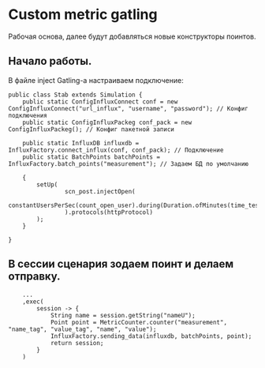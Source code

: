 # Custom metric gatling

Рабочая основа, далее будут добавляться новые конструкторы поинтов.

## Начало работы.

В файле inject Gatling-а настраиваем подключение:

```
public class Stab extends Simulation {
    public static ConfigInfluxConnect conf = new ConfigInfluxConnect("url_influx", "username", "password"); // Конфиг подключения 
    public static ConfigInfluxPackeg conf_pack = new ConfigInfluxPackeg(); // Конфиг пакетной записи

    public static InfluxDB influxdb = InfluxFactory.connect_influx(conf, conf_pack); // Подключение
    public static BatchPoints batchPoints = InfluxFactory.batch_points("measurement"); // Задаем БД по умолчанию

    {
        setUp(
                scn_post.injectOpen(
                        constantUsersPerSec(count_open_user).during(Duration.ofMinutes(time_test_minutes))
                ).protocols(httpProtocol)
        );
    }

}
```

## В сессии сценария зодаем поинт и делаем отправку.
```
    ...
    ,exec(
        session -> {
            String name = session.getString("nameU");
            Point point = MetricCounter.counter("measurement", "name_tag", "value_tag", "name", "value");
            InfluxFactory.sending_data(influxdb, batchPoints, point);
            return session;
        }
    )
